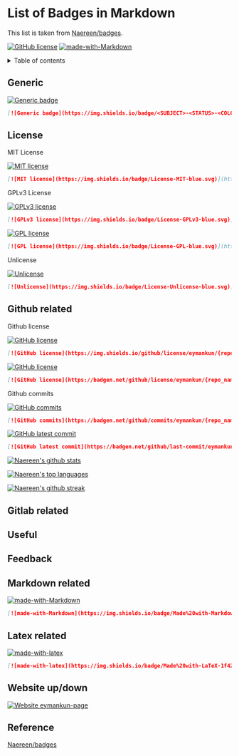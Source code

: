 # List of Badges in Markdown

This list is taken from [Naereen/badges](https://github.com/Naereen/badges).

[![GitHub license][repo-license]][github-license-link]
[![made-with-Markdown][markdown-badge]][common-mark]

<details>
<summary>Table of contents</summary>

- [Generic](#generic)
- [License](#license)
- [Github related](#github-related)
- [Gitlab related](#gitlab-related)
- [Useful](#useful)
- [Feedback](#feedback)
- [Markdown related](#markdown-related)
- [Latex related](#latex-related)
- [Website up/down](#website-updown)
- [Reference](#reference)

</details>

<!-- ## How to use -->

## Generic

[![Generic badge](https://img.shields.io/badge/<SUBJECT>-<STATUS>-<COLOR>.svg)](https://shields.io/)

```markdown
[![Generic badge](https://img.shields.io/badge/<SUBJECT>-<STATUS>-<COLOR>.svg)](https://shields.io/)
```

## License

MIT License

[![MIT license](https://img.shields.io/badge/License-MIT-blue.svg)](https://lbesson.mit-license.org/)

```markdown
[![MIT license](https://img.shields.io/badge/License-MIT-blue.svg)](https://lbesson.mit-license.org/)
```

GPLv3 License

[![GPLv3 license](https://img.shields.io/badge/License-GPLv3-blue.svg)](http://perso.crans.org/besson/LICENSE.html)

```markdown
[![GPLv3 license](https://img.shields.io/badge/License-GPLv3-blue.svg)](http://perso.crans.org/besson/LICENSE.html)
```

[![GPL license](https://img.shields.io/badge/License-GPL-blue.svg)](http://perso.crans.org/besson/LICENSE.html)

```markdown
[![GPL license](https://img.shields.io/badge/License-GPL-blue.svg)](http://perso.crans.org/besson/LICENSE.html)
```

Unlicense

[![Unlicense](https://img.shields.io/badge/License-Unlicense-blue.svg)](https://unlicense.org/)

```markdown
[![Unlicense](https://img.shields.io/badge/License-Unlicense-blue.svg)](https://unlicense.org/)
```

## Github related

Github license

[![GitHub license](https://img.shields.io/github/license/eymankun/genie)](https://github.com/eymankun/genie/blob/main/LICENSE)

```markdown
[![GitHub license](https://img.shields.io/github/license/eymankun/{repo_name})](https://github.com/eymankun/{repo_name}/blob/main/LICENSE)
```

[![GitHub license](https://badgen.net/github/license/eymankun/genie)](https://github.com/eymankun/genie/blob/main/LICENSE)

```markdown
[![GitHub license](https://badgen.net/github/license/eymankun/{repo_name})](https://github.com/eymankun/{repo_name}/blob/main/LICENSE)
```

Github commits

[![GitHub commits](https://badgen.net/github/commits/eymankun/genie)](https://GitHub.com/eymankun/genie/commit/)

```markdown
[![GitHub commits](https://badgen.net/github/commits/eymankun/{repo_name})](https://GitHub.com/eymankun/{repo_name}/commit/)
```

[![GitHub latest commit](https://badgen.net/github/last-commit/eymankun/genie)](ttps://GitHub.com/eymankun/genie/commit/)

```markdown
[![GitHub latest commit](https://badgen.net/github/last-commit/eymankun/{repo_name})](ttps://GitHub.com/eymankun/{repo_name}/commit/)
```

[![Naereen's github stats](https://github-readme-stats.vercel.app/api?username=eymankun&theme=blue-green)](https://github.com/anuraghazra/github-readme-stats)

[![Naereen's top languages](https://github-readme-stats.vercel.app/api/top-langs/?username=eymankun&theme=blue-green)](https://github.com/anuraghazra/github-readme-stats)

[![Naereen's github streak](https://github-readme-streak-stats.herokuapp.com/?user=eymankun&theme=blue-green)](https://github.com/DenverCoder1/github-readme-streak-stats)

## Gitlab related

## Useful

## Feedback

## Markdown related

[![made-with-Markdown](https://img.shields.io/badge/Made%20with-Markdown-1f425f.svg)](http://commonmark.org)

```markdown
[![made-with-Markdown](https://img.shields.io/badge/Made%20with-Markdown-1f425f.svg)](http://commonmark.org)
```

## Latex related

[![made-with-latex](https://img.shields.io/badge/Made%20with-LaTeX-1f425f.svg)](https://www.latex-project.org/)

```markdown
[![made-with-latex](https://img.shields.io/badge/Made%20with-LaTeX-1f425f.svg)](https://www.latex-project.org/)
```

## Website up/down

[![Website eymankun-page](https://img.shields.io/website-up-down-green-red/http/eymankun.gitlab.io/bio-page.svg)](https://eymankun.gitlab.io/bio-page/)

## Reference

[Naereen/badges](https://github.com/Naereen/badges)

<!-- MARKDOWN LINKS & IMAGES -->
<!-- https://www.markdownguide.org/basic-syntax/#reference-style-links -->

[repo-license]: https://img.shields.io/badge/License-MIT-blue.svg
[github-license-link]: https://github.com/eymankun/badges/blob/main/LICENSE
[markdown-badge]: https://img.shields.io/badge/Made%20with-Markdown-1f425f.svg
[common-mark]: http://commonmark.org
